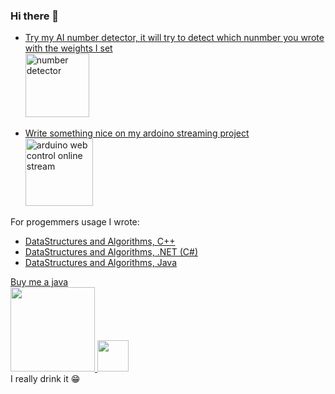 ### Hi there 👋


- <a href="https://nuberpython-production.up.railway.app">Try my AI number detector, it will try to detect which nunmber you wrote with the weights I set <br>
  <img width="102" height="auto" src="https://i.imgur.com/gdBK2OU.png" alt="number detector">
  
</a>


- <a href="https://arthurcam.com">Write something nice on my ardoino streaming project <br>
  <img width="108" height="auto" src="https://i.imgur.com/CGIDILZ.png" alt="arduino web control online stream">
</a>


For progemmers usage I wrote:<br>
- <a href="https://github.com/w3arthur/DataStructures-Algorithms-Cpp">DataStructures and Algorithms, C++</a><br>
- <a href="https://github.com/w3arthur/DataStructures-Algorithms-CSharp">DataStructures and Algorithms, .NET (C#)</a><br>
- <a href="https://github.com/w3arthur/DataStructures-Algorithms-Java">DataStructures and Algorithms, Java</a><br>


<a href="https://www.buymeacoffee.com/w3arthur">Buy me a java <br>
  <img width="135" height="auto" src="https://i.imgur.com/rYLUyjD.png" akt="buy me coffee">
</a>
<a href="https://ko-fi.com/w3arthur">
  <img width="50" height="auto" src="https://i.imgur.com/CAed4AA.png" akt="buy me coffee">
</a><br>
I really drink it 😁
